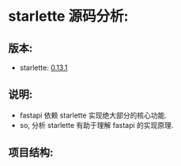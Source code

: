 # starlette 源码分析:

## 版本:

- starlette: [0.13.1 ](https://github.com/encode/starlette/releases/tag/0.31.1)

## 说明:

- fastapi 依赖 starlette 实现绝大部分的核心功能.
- so, 分析 starlette 有助于理解 fastapi 的实现原理.

## 项目结构:


